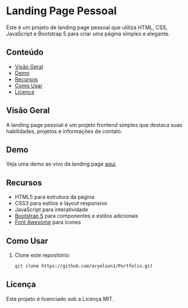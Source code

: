 # Landing Page Pessoal

Este é um projeto de landing page pessoal que utiliza HTML, CSS, JavaScript e Bootstrap 5 para criar uma página simples e elegante.

## Conteúdo

- [Visão Geral](#visão-geral)
- [Demo](#demo)
- [Recursos](#recursos)
- [Como Usar](#como-usar)
- [Licença](#licença)

## Visão Geral

A landing page pessoal é um projeto frontend simples que destaca suas habilidades, projetos e informações de contato.

## Demo

Veja uma demo ao vivo da landing page [aqui](https://aryelson1.github.io/Portfolio/).

## Recursos

- HTML5 para estrutura da página
- CSS3 para estilos e layout responsivo
- JavaScript para interatividade
- [Bootstrap 5](https://getbootstrap.com/) para componentes e estilos adicionais
- [Font Awesome](https://fontawesome.com/) para ícones

## Como Usar

1. Clone este repositório:

   ```bash
   git clone https://github.com/aryelson1/Portfolio.git

## Licença
Este projeto é licenciado sob a Licença MIT.
